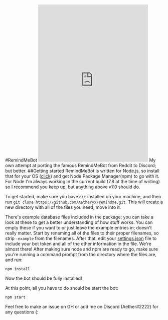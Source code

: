 #RemindMeBot <iframe src="https://discordapp.com/widget?id=291640316816261120&theme=dark" width="350" height="500" allowtransparency="true" frameborder="0"></iframe>
My own attempt at porting the famous RemindMeBot from Reddit to Discord; but better.
##Getting started
RemindMeBot is written for Node.js, so install that for your OS ([click](https://nodejs.org/en/download/)) and get Node Package Manager(npm) to go with it.
For Node I'm always working in the current build (7.8 at the time of writing) so I recommend you keep up, but anything above v7.0 should do.

To get started, make sure you have `git` installed on your machine, and then run `git clone https://github.com/Aetheryx/remindme.git`. This will create a new directory with all of the files you need; move into it.

There's example database files included in the package; you can take a look at these to get a better understanding of how stuff works. You can empty these if you want to or just leave the example entries in; doesn't really matter.
Start by renaming all of the files to their proper filenames, so strip `-example` from the filenames. After that, edit your [settings.json](https://github.com/Aetheryx/remindme/blob/master/settings-example.json) file to include your bot token and all of the other information in the file.
We're almost there! After making sure node and npm are ready to go, make sure you're running a command prompt from the directory where the files are, and run:
```
npm install
```
Now the bot should be fully installed!

At this point, all you have to do should be start the bot:
```
npm start
```

Feel free to make an issue on GH or add me on Discord (Aether#2222) for any questions (:
